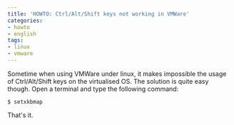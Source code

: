 ```yaml
---
title: 'HOWTO: Ctrl/Alt/Shift keys not working in VMWare'
categories:
- howto
- english
tags:
- linux
- vmware
---
```

Sometime when using VMWare under linux, it makes impossible the usage of
Ctrl/Alt/Shift keys on the virtualised OS. The solution is quite easy though.
Open a terminal and type the following command:

```
$ setxkbmap
```

That's it.
